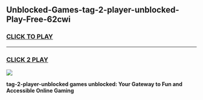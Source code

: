 
## Unblocked-Games-tag-2-player-unblocked-Play-Free-62cwi
<h3>
<a href="https://premium76.site?title=tag-2-player-unblocked&ref=23A">CLICK TO PLAY</a></h3>
<hr>

<h3>
<a href="https://premium76.site?title=tag-2-player-unblocked&ref=23A">CLICK 2 PLAY</a>
  
</h3>

<a href="https://premium76.site?title=tag-2-player-unblocked&ref=23A"><img src="https://clearcache.store/games.png"></a>


**tag-2-player-unblocked games unblocked: Your Gateway to Fun and Accessible Online Gaming**
